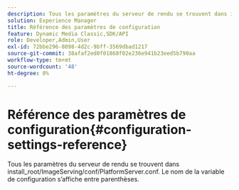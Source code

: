 ```yaml
---
description: Tous les paramètres du serveur de rendu se trouvent dans install_root/ImageServing/conf/PlatformServer.conf. Le nom de la variable de configuration s’affiche entre parenthèses.
solution: Experience Manager
title: Référence des paramètres de configuration
feature: Dynamic Media Classic,SDK/API
role: Developer,Admin,User
exl-id: 72bbe296-8098-4d2c-9bff-3569dbad1217
source-git-commit: 38afaf2ed0f01868f02e236e941b23eed5b790aa
workflow-type: tm+mt
source-wordcount: '48'
ht-degree: 0%

---
```


# Référence des paramètres de configuration{#configuration-settings-reference}

Tous les paramètres du serveur de rendu se trouvent dans install_root/ImageServing/conf/PlatformServer.conf. Le nom de la variable de configuration s’affiche entre parenthèses.
